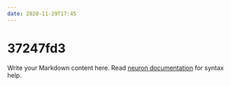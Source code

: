 ```yaml
---
date: 2020-11-29T17:45
---
```


# 37247fd3

Write your Markdown content here. Read [neuron documentation](https://neuron.zettel.page/2011404.html) for syntax help.

